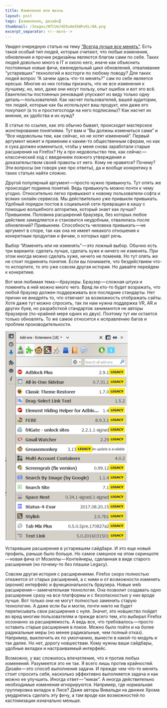 ```yaml
---
title: Изменения или жизнь
layout: post
tags: [изменения, дизайн]
thumbnail: /Images/NfCUmJ4E9uAm5kWhvKLrBA.png
excerpt_separator: <!--more-->
---
```


Увидел очередную статью на тему [“Всегда лучше все менять”](https://blog.asmartbear.com/change.html). Есть такой особый тип людей, которые считают, что любые изменения, обновления и прочие редизайны являются благом сами по себе. Таких людей довольно много в IT и около него, иначе как объяснить постоянные новые фичи, еженедельный цикл обновлений, отваливание “устаревших” технологий и восторги по любому поводу? Для таких людей вопрос “А зачем здесь что-то менять?” сам по себе является ересью. Многие из них готовы признать, что не все изменения к лучшему, но, мол, даже они несут пользу, опыт ошибок и вот это всё. Евангелисты постоянных реноваций упускают из виду только одну деталь — пользователей. Как насчет пользователей, вашей аудитории, тех людей, которые как бы используют ваш продукт, или даже его покупают (а то и простигосподи на него подписаны)? Как насчет их мнения, их удобства и их нужд?

В статье по ссылке, как это обычно бывает, происходит мастерское жонглирование понятиями. Тут вам и “Вы должны измениться сами” и “Все недовольны тем, как сейчас, но не хотят изменений”. Первый аргумент может и применим к каким-то общественным сферам, но как я сука должен измениться, чтобы у меня снова заработали старые расширения на Firefox? Ну а про недовольство тем, как сейчас — классический ход с введением ложного утверждения и доказательством своей правоты от него. Кому не нравится? Почему? Эти вопросы (не говоря уже про ответы), да и вообще конкретику в таких статьях найти сложно.

Другой популярный аргумент — просто нужно привыкнуть. Тут опять же происходит подмена понятий. Ведь привыкнуть можно почти к чему угодно. Относительно легко привыкают к новому пользователи софта и всяких онлайн сервисов. Мы действительно уже привыкли привыкать. Удобный порядок постов в социальной сети превращен в кашу с помощью волшебного алгоритма, который знает как лучше? Привыкнем. Половина расширений браузера, без которых любое действие замедляется и становится неудобным, отвалилась после обновлений? Привыкнем. Способность человека привыкать — не аргумент в споре, так как она не имеет никакого отношения к конкретным продуктам и фичам, о которых идет речь.

Выбор “Изменять или не изменять” — это ложный выбор. Обычно есть три варианта: сделать лучше, сделать хуже и ничего не изменять. При этом иногда можно сделать хуже, ничего не поменяв. Но тут опять же не стоит подменять понятия. Если вы понимаете, что бездействием что-то испортите, то это уже совсем другая история. Но давайте перейдем к конкретике.

Вот моя любимая тема — браузеры. Браузер — сложная штука и поменять в ней можно много чего. Вряд ли кто-то будет возражать, что любой браузер должен поддерживать все последние стандарты. Нет причин не внедрять то, что отвечает за возможность отображать сайты. Хотя даже тут можно спросить, так ли нам нужна поддержка VR, AR и других букв, но разработкой стандартов занимаются не авторы браузеров (по-крайней мере одних из двух). Поэтому тут им остается только обновлять. То же самое относится к исправлению багов и проблем производительности.

![Устаревшие расширения в устаревшем сайдбаре](/Images/NfCUmJ4E9uAm5kWhvKLrBA.png)

Устаревшие расширения в устаревшем сайдбаре. И это еще новый профиль, раньше было больше. Но самое смешное на этом cкриншоте — новая фича от Мозиллы — Контейнеры, сделанная в виде старого расширения (но почему-то без плашки Legacy).

Совсем другая история с расширениями. Firefox скоро полностью откажется от старых расширений, а с ними и от возможности изменять (ирония) интерфейс и функциональность браузера. Новые web расширения — замечательная технология. Она позволит создавать одно расширение сразу на все платформы и с безопасностью у них вроде лучше. Вот только они не могут полностью заменить старую технологию. А даже если бы и могли, почти никто не будет переписывать свои расширения с нуля. Значит, это новшество пойдет во вред многим пользователям и прежде всего тем, кто выбирал Firefox осознанно за расширяемость. А ведь все, что требовалось — просто оставить старые расширения в покое. Можно было пойти и на более радикальные меры (но менее радикальные, чем полный отказ). Например, выключить их по умолчанию, вынести в какой-то модуль и так далее. Но нет, дорогу новшествам. Кому нужны ваши сайдбары, удобные вкладки и настраиваемый интерфейс.

Возможно, у вас сложилось впечатление, что я против любых изменений. Разумеется это не так. Я всего лишь против крайностей. Дизайн — это способ выполнения задачи. И прежде чем что-то менять стоит спросить себя, насколько эффективно выполняется задача и как можно ее улучшить. Иногда ответ — “никак”. А иногда действительно необходимые изменения игнорируются. Например, где нормальная группировка вкладок в Лисе? Даже авторы Вивальди на движке Хрома умудрились сделать эту фичу, а там вроде как возможностей по кастомизации изначально меньше.